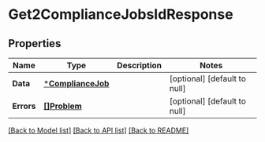 # Get2ComplianceJobsIdResponse

## Properties
Name | Type | Description | Notes
------------ | ------------- | ------------- | -------------
**Data** | [***ComplianceJob**](ComplianceJob.md) |  | [optional] [default to null]
**Errors** | [**[]Problem**](Problem.md) |  | [optional] [default to null]

[[Back to Model list]](../README.md#documentation-for-models) [[Back to API list]](../README.md#documentation-for-api-endpoints) [[Back to README]](../README.md)


